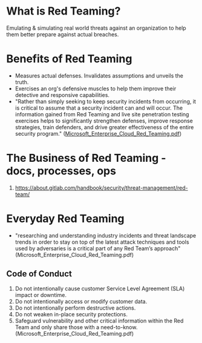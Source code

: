 # What is Red Teaming?
Emulating & simulating real world threats against an organization to help them better prepare against actual breaches.

# Benefits of Red Teaming
- Measures actual defenses. Invalidates assumptions and unveils the truth.
- Exercises an org's defensive muscles to help them improve their detective and responsive capabilities.
- "Rather than simply seeking to keep security incidents from occurring, it is critical to assume that a security incident can and will occur. The information gained from Red Teaming and live site penetration testing exercises helps to significantly strengthen defenses, improve response strategies, train defenders, and drive greater effectiveness of the entire security program." ([Microsoft_Enterprise_Cloud_Red_Teaming.pdf](https://download.microsoft.com/download/C/1/9/C1990DBA-502F-4C2A-848D-392B93D9B9C3/Microsoft_Enterprise_Cloud_Red_Teaming.pdf))

# The Business of Red Teaming - docs, processes, ops
1. https://about.gitlab.com/handbook/security/threat-management/red-team/

# Everyday Red Teaming
- "researching and understanding industry incidents and threat landscape trends in order to stay
on top of the latest attack techniques and tools used by adversaries is a critical part of any Red Team’s
approach" (Microsoft_Enterprise_Cloud_Red_Teaming.pdf)

## Code of Conduct
1. Do not intentionally cause customer Service Level Agreement (SLA) impact or downtime.
2. Do not intentionally access or modify customer data.
3. Do not intentionally perform destructive actions.
4. Do not weaken in-place security protections.
5. Safeguard vulnerability and other critical information within the Red Team and only share those
with a need-to-know.
(Microsoft_Enterprise_Cloud_Red_Teaming.pdf)
